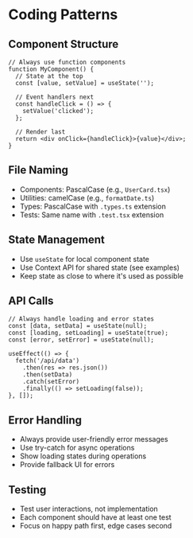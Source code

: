 # Coding Patterns

## Component Structure
```tsx
// Always use function components
function MyComponent() {
  // State at the top
  const [value, setValue] = useState('');
  
  // Event handlers next
  const handleClick = () => {
    setValue('clicked');
  };
  
  // Render last
  return <div onClick={handleClick}>{value}</div>;
}
```

## File Naming
- Components: PascalCase (e.g., `UserCard.tsx`)
- Utilities: camelCase (e.g., `formatDate.ts`)
- Types: PascalCase with `.types.ts` extension
- Tests: Same name with `.test.tsx` extension

## State Management
- Use `useState` for local component state
- Use Context API for shared state (see examples)
- Keep state as close to where it's used as possible

## API Calls
```tsx
// Always handle loading and error states
const [data, setData] = useState(null);
const [loading, setLoading] = useState(true);
const [error, setError] = useState(null);

useEffect(() => {
  fetch('/api/data')
    .then(res => res.json())
    .then(setData)
    .catch(setError)
    .finally(() => setLoading(false));
}, []);
```

## Error Handling
- Always provide user-friendly error messages
- Use try-catch for async operations
- Show loading states during operations
- Provide fallback UI for errors

## Testing
- Test user interactions, not implementation
- Each component should have at least one test
- Focus on happy path first, edge cases second